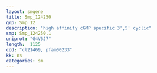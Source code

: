 ```yaml
---
layout: smgene
title: Smp_124250
grp: Smp_12
description: "high affinity cGMP specific 3',5' cyclic"
smp: Smp_124250.1
uniprot: "G4V6J7"
length:  1125
cdd: "cl21469, pfam00233"
kk: ns
categories: sm
---
```

